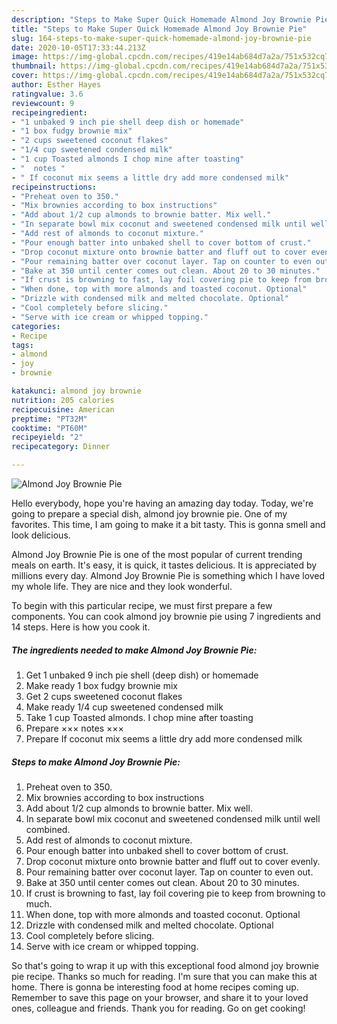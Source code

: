 ```yaml
---
description: "Steps to Make Super Quick Homemade Almond Joy Brownie Pie"
title: "Steps to Make Super Quick Homemade Almond Joy Brownie Pie"
slug: 164-steps-to-make-super-quick-homemade-almond-joy-brownie-pie
date: 2020-10-05T17:33:44.213Z
image: https://img-global.cpcdn.com/recipes/419e14ab684d7a2a/751x532cq70/almond-joy-brownie-pie-recipe-main-photo.jpg
thumbnail: https://img-global.cpcdn.com/recipes/419e14ab684d7a2a/751x532cq70/almond-joy-brownie-pie-recipe-main-photo.jpg
cover: https://img-global.cpcdn.com/recipes/419e14ab684d7a2a/751x532cq70/almond-joy-brownie-pie-recipe-main-photo.jpg
author: Esther Hayes
ratingvalue: 3.6
reviewcount: 9
recipeingredient:
- "1 unbaked 9 inch pie shell deep dish or homemade"
- "1 box fudgy brownie mix"
- "2 cups sweetened coconut flakes"
- "1/4 cup sweetened condensed milk"
- "1 cup Toasted almonds I chop mine after toasting"
- "  notes "
- " If coconut mix seems a little dry add more condensed milk"
recipeinstructions:
- "Preheat oven to 350."
- "Mix brownies according to box instructions"
- "Add about 1/2 cup almonds to brownie batter. Mix well."
- "In separate bowl mix coconut and sweetened condensed milk until well combined."
- "Add rest of almonds to coconut mixture."
- "Pour enough batter into unbaked shell to cover bottom of crust."
- "Drop coconut mixture onto brownie batter and fluff out to cover evenly."
- "Pour remaining batter over coconut layer. Tap on counter to even out."
- "Bake at 350 until center comes out clean. About 20 to 30 minutes."
- "If crust is browning to fast, lay foil covering pie to keep from browning to much."
- "When done, top with more almonds and toasted coconut. Optional"
- "Drizzle with condensed milk and melted chocolate. Optional"
- "Cool completely before slicing."
- "Serve with ice cream or whipped topping."
categories:
- Recipe
tags:
- almond
- joy
- brownie

katakunci: almond joy brownie 
nutrition: 205 calories
recipecuisine: American
preptime: "PT32M"
cooktime: "PT60M"
recipeyield: "2"
recipecategory: Dinner

---
```



![Almond Joy Brownie Pie](https://img-global.cpcdn.com/recipes/419e14ab684d7a2a/751x532cq70/almond-joy-brownie-pie-recipe-main-photo.jpg)

Hello everybody, hope you're having an amazing day today. Today, we're going to prepare a special dish, almond joy brownie pie. One of my favorites. This time, I am going to make it a bit tasty. This is gonna smell and look delicious.



Almond Joy Brownie Pie is one of the most popular of current trending meals on earth. It's easy, it is quick, it tastes delicious. It is appreciated by millions every day. Almond Joy Brownie Pie is something which I have loved my whole life. They are nice and they look wonderful.


To begin with this particular recipe, we must first prepare a few components. You can cook almond joy brownie pie using 7 ingredients and 14 steps. Here is how you cook it.

<!--inarticleads1-->

##### The ingredients needed to make Almond Joy Brownie Pie:

1. Get 1 unbaked 9 inch pie shell (deep dish) or homemade
1. Make ready 1 box fudgy brownie mix
1. Get 2 cups sweetened coconut flakes
1. Make ready 1/4 cup sweetened condensed milk
1. Take 1 cup Toasted almonds. I chop mine after toasting
1. Prepare  ××× notes ×××
1. Prepare  If coconut mix seems a little dry add more condensed milk




<!--inarticleads2-->

##### Steps to make Almond Joy Brownie Pie:

1. Preheat oven to 350.
1. Mix brownies according to box instructions
1. Add about 1/2 cup almonds to brownie batter. Mix well.
1. In separate bowl mix coconut and sweetened condensed milk until well combined.
1. Add rest of almonds to coconut mixture.
1. Pour enough batter into unbaked shell to cover bottom of crust.
1. Drop coconut mixture onto brownie batter and fluff out to cover evenly.
1. Pour remaining batter over coconut layer. Tap on counter to even out.
1. Bake at 350 until center comes out clean. About 20 to 30 minutes.
1. If crust is browning to fast, lay foil covering pie to keep from browning to much.
1. When done, top with more almonds and toasted coconut. Optional
1. Drizzle with condensed milk and melted chocolate. Optional
1. Cool completely before slicing.
1. Serve with ice cream or whipped topping.




So that's going to wrap it up with this exceptional food almond joy brownie pie recipe. Thanks so much for reading. I'm sure that you can make this at home. There is gonna be interesting food at home recipes coming up. Remember to save this page on your browser, and share it to your loved ones, colleague and friends. Thank you for reading. Go on get cooking!

